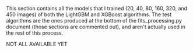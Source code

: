 This section contains all the models that I trained (20, 40, 80, 160, 320, and 450 images) of both the LightGBM and XGBoost algorithms. The test algorithms are the ones produced at the bottom of the fits_processing.py document (those sections are commented out), and aren't actually used in the rest of this process.

NOT ALL AVAILABLE YET

